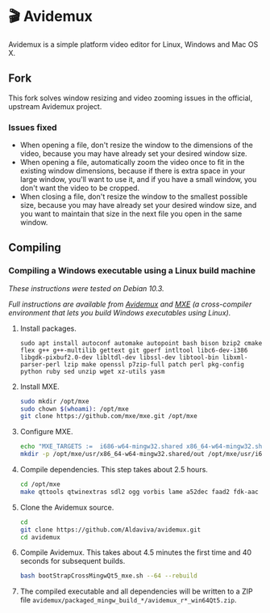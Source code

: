 🎬 Avidemux
========

Avidemux is a simple platform video editor for Linux, Windows and Mac OS X.

## Fork
This fork solves window resizing and video zooming issues in the official, upstream Avidemux project.

### Issues fixed
- When opening a file, don't resize the window to the dimensions of the video, because you may have already set your desired window size.
- When opening a file, automatically zoom the video once to fit in the existing window dimensions, because if there is extra space in your large window, you'll want to use it, and if you have a small window, you don't want the video to be cropped.
- When closing a file, don't resize the window to the smallest possible size, because you may have already set your desired window size, and you want to maintain that size in the next file you open in the same window.

## Compiling

### Compiling a Windows executable using a Linux build machine

*These instructions were tested on Debian 10.3.*

*Full instructions are available from [Avidemux](https://github.com/Aldaviva/avidemux/blob/no_auto_resize_window/cross-compiling.txt) and [MXE](https://mxe.cc/#requirements) (a cross-compiler environment that lets you build Windows executables using Linux).*

1. Install packages.

    `sudo apt install autoconf automake autopoint bash bison bzip2 cmake flex g++ g++-multilib gettext git gperf intltool libc6-dev-i386 libgdk-pixbuf2.0-dev libltdl-dev libssl-dev libtool-bin libxml-parser-perl lzip make openssl p7zip-full patch perl pkg-config python ruby sed unzip wget xz-utils yasm`

1. Install MXE.
    ```bash
    sudo mkdir /opt/mxe
    sudo chown $(whoami): /opt/mxe
    git clone https://github.com/mxe/mxe.git /opt/mxe
    ```

1. Configure MXE.
    ```bash
    echo "MXE_TARGETS :=  i686-w64-mingw32.shared x86_64-w64-mingw32.shared" > /opt/mxe/settings.mk
    mkdir -p /opt/mxe/usr/x86_64-w64-mingw32.shared/out /opt/mxe/usr/i686-w64-mingw32.shared/out
    ```

1. Compile dependencies. This step takes about 2.5 hours.
    ```bash
    cd /opt/mxe
    make qttools qtwinextras sdl2 ogg vorbis lame a52dec faad2 fdk-aac libmad opus fribidi libass xvidcore x264 x265
    ```

1. Clone the Avidemux source.
    ```bash
    cd
    git clone https://github.com/Aldaviva/avidemux.git
    cd avidemux
    ```

1. Compile Avidemux. This takes about 4.5 minutes the first time and 40 seconds for subsequent builds.
    ```bash
    bash bootStrapCrossMingwQt5_mxe.sh --64 --rebuild
    ```

1. The compiled executable and all dependencies will be written to a ZIP file `avidemux/packaged_mingw_build_*/avidemux_r*_win64Qt5.zip`.